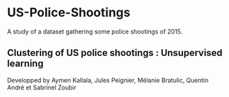 # US-Police-Shootings
A study of a dataset gathering some police shootings of 2015.

## Clustering of US police shootings : Unsupervised learning

Developped by Aymen Kallala, Jules Peignier, Mélanie Bratulic, Quentin André et Sabrinel Zoubir
